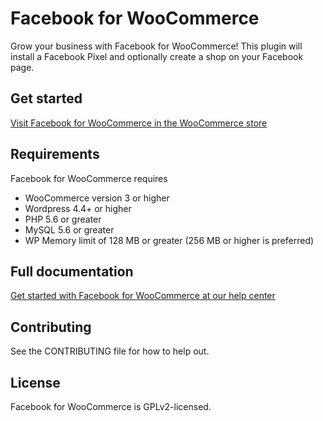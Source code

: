 
# Facebook for WooCommerce

Grow your business with Facebook for WooCommerce! This plugin will install a Facebook Pixel and optionally create a shop
on your Facebook page.

## Get started

[Visit Facebook for WooCommerce in the WooCommerce store](https://woocommerce.com/products/facebook/)

## Requirements

Facebook for WooCommerce requires
* WooCommerce version 3 or higher
* Wordpress 4.4+ or higher
* PHP 5.6 or greater
* MySQL 5.6 or greater
* WP Memory limit of 128 MB or greater (256 MB or higher is preferred)

## Full documentation

[Get started with Facebook for WooCommerce at our help center](https://www.facebook.com/business/help/900699293402826)

## Contributing

See the CONTRIBUTING file for how to help out.

## License

Facebook for WooCommerce is GPLv2-licensed. 

